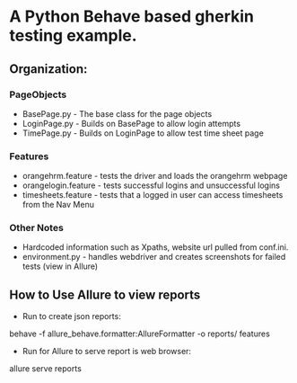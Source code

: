 # A Python Behave based gherkin testing example.

## Organization:

### PageObjects

* BasePage.py - The base class for the page objects
* LoginPage.py - Builds on BasePage to allow login attempts
* TimePage.py - Builds on LoginPage to allow test time sheet page

### Features

* orangehrm.feature - tests the driver and loads the orangehrm webpage
* orangelogin.feature - tests successful logins and unsuccessful logins
* timesheets.feature - tests that a logged in user can access timesheets from the Nav Menu

### Other Notes

* Hardcoded information such as Xpaths, website url pulled from conf.ini.
* environment.py - handles webdriver and creates screenshots for failed tests (view in Allure) 


## How to Use Allure to view reports

* Run to create json reports:

behave -f allure_behave.formatter:AllureFormatter -o reports/ features

* Run for Allure to serve report is web browser:

allure serve reports
